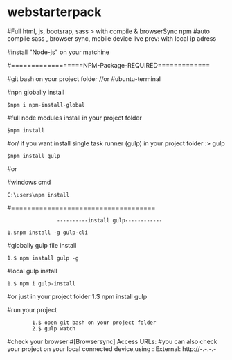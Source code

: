 # webstarterpack

#Full html, js, bootsrap, sass > with compile &amp; browserSync npm
#auto compile sass , browser sync, mobile device live prev: with local ip adress

#install "Node-js" on your matchine


#==================NPM-Package-REQUIRED=============

#git bash on your project folder //or #ubuntu-terminal

#npn globally install

	$npm i npm-install-global

#full node modules install in your project folder

	$npm install
	
#or/ if you want install single task runner (gulp) in your project folder :> gulp 

	$npm install gulp
#or

#windows cmd

	C:\users\npm install

#====================================
					
					----------install gulp------------
					
	1.$npm install -g gulp-cli
				
#globally gulp file install

	1.$ npm install gulp -g
	
#local gulp install
	
	1.$ npm i gulp-install

	
#or just in your project folder
	1.$ npm install gulp

#run your project
					
			1.$ open git bash on your project folder
			2.$ gulp watch
			
#check your browser
#[Browsersync] Access URLs:
		#you can also check your project on your local connected device,using :  External: http://-.-.-.- 


					
				